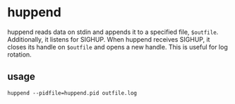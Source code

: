 # huppend

huppend reads data on stdin and appends it to a specified file, `$outfile`.
Additionally, it listens for SIGHUP.  When huppend receives SIGHUP, it closes
its handle on `$outfile` and opens a new handle.  This is useful for log
rotation.

## usage

`huppend --pidfile=huppend.pid outfile.log`
